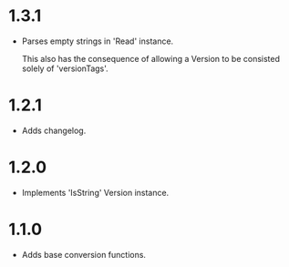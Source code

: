 1.3.1
=====
- Parses empty strings in 'Read' instance.

  This also has the consequence of allowing a Version to be consisted solely of
  'versionTags'.

1.2.1
=====
- Adds changelog.

1.2.0
=====
- Implements 'IsString' Version instance.

1.1.0
=====
- Adds base conversion functions.
